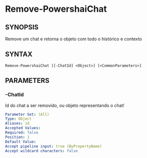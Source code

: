 ﻿---
external help file: powershai-help.xml
schema: 2.0.0
powershai: true
---

# Remove-PowershaiChat

## SYNOPSIS <!--!= @#Synop !-->
Remove um chat e retorna o objeto com todo o histórico e contexto

## SYNTAX <!--!= @#Syntax !-->

```
Remove-PowershaiChat [[-ChatId] <Object>] [<CommonParameters>]
```

## PARAMETERS <!--!= @#Params !-->

### -ChatId
Id do chat a ser removido, ou objeto representando o chat!

```yml
Parameter Set: (All)
Type: Object
Aliases: id
Accepted Values: 
Required: false
Position: 1
Default Value: 
Accept pipeline input: true (ByPropertyName)
Accept wildcard characters: false
```